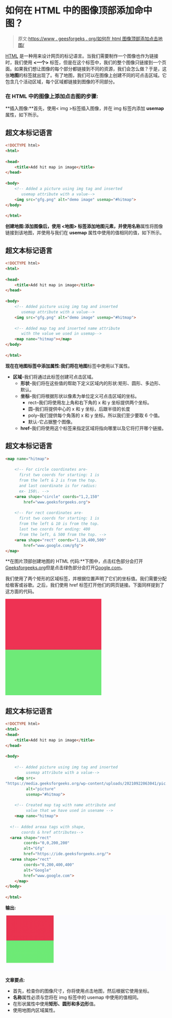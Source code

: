# 如何在 HTML 中的图像顶部添加命中图？

> 原文:[https://www . geesforgeks . org/如何在 html 图像顶部添加点击地图/](https://www.geeksforgeeks.org/how-to-add-a-hit-map-on-top-of-an-image-in-html/)

[HTML](https://www.geeksforgeeks.org/html-tutorials/) 是一种用来设计网页的标记语言。当我们需要制作一个图像也作为链接时，我们使用 **<一个>** 标签，但是在这个标签中，我们的整个图像只链接到一个页面。如果我们想让图像的每个部分都链接到不同的资源，我们会怎么做？于是，这张**地图**的标签就出现了。有了地图，我们可以在图像上创建不同的可点击区域。它包含几个活动区域，每个区域都链接到图像的不同部分。

### **在 HTML 中的图像上添加点击图的步骤:**

**插入图像:**首先，使用< img >标签插入图像，并在 img 标签内添加 **usemap** 属性，如下所示。

## 超文本标记语言

```html
<!DOCTYPE html>
<html>

<head>
    <title>Add hit map in image</title>
</head>

<body>
    <!-- Added a picture using img tag and inserted 
       usemap attribute with a value-->
    <img src="gfg.png" alt="demo image" usemap="#hitmap">
</body>

</html>
```

**创建地图:**添加图像后，使用 **<地图>** 标签添加地图元素，并使用**名称**属性将图像链接到该地图，并使用与我们在 **usemap** 属性中使用的值相同的值，如下所示。

## 超文本标记语言

```html
<!DOCTYPE html>
<html>

<head>
    <title>Add hit map in image</title>
</head>

<body>
    <!-- Added picture using img tag and inserted 
       usemap attribute with a value-->
    <img src="gfg.png" alt="demo image" usemap="#hitmap">

    <!-- Added map tag and inserted name attribute
       with the value we used in usemap-->
    <map name="hitmap"></map>
</body>

</html>
```

**现在在地图标签中添加属性:**我们将在**地图**标签中使用以下属性。

*   **区域**–我们将通过此标签创建可点击区域。
    *   **形状**–我们将在这些值的帮助下定义区域内的形状:矩形、圆形、多边形、默认。
    *   **坐标**–我们将根据形状以像素为单位定义可点击区域的坐标。
        *   rect–我们将使用左上角和右下角的 x 和 y 坐标提供两个坐标。
        *   圆–我们将提供中心的 x 和 y 坐标，后跟半径的长度
        *   poly–我们提供每个角落的 x 和 y 坐标。所以我们至少要取 6 个值。
        *   默认-它占据整个图像。
    *   **href**–我们将使用这个标签来指定区域将指向哪里以及它将打开哪个链接。

## 超文本标记语言

```html
<map name="hitmap">

    <!-- For circle coordinates are- 
      first two coords for starting: 1 is 
      from the left & 2 is from the top.
      and last coordinate is for radius: 
      ex- 150\. -->
    <area shape="circle" coords="1,2,150" 
        href="www.geeksforgeeks.org">

    <!-- For rect coordinates are- 
      first two coords for starting: 1 is 
      from the left & 10 is from the top.
      last two coords for ending: 400 
      from the left, & 500 from the top. -->
    <area shape="rect" coords="1,10,400,500"
        href="www.google.com/gfg">
</map>
```

**在图片顶部创建地图的 HTML 代码:**下图中，点击红色部分会打开[Geeksforgeeks.org](https://www.geeksforgeeks.org/)但是点击绿色部分会打开[Google.com](http://google.com/)。

我们使用了两个矩形的区域标签，并根据位置声明了它们的坐标值。我们需要分配给极客或谷歌。之后，我们使用 href 标签打开他们的网页链接。下面同样提到了这方面的代码。

![](img/71400ee7537beb5d8306b9008c80089a.png)

## 超文本标记语言

```html
<!DOCTYPE html>
<html>
<head>
    <title>Add hit map in image</title>
</head>

<body>

    <!-- Added picture using img tag and inserted 
         usemap attribute with a value-->
    <img src=
"https://media.geeksforgeeks.org/wp-content/uploads/20210922063041/pic.jpg" 
         alt="picture" 
         usemap="#hitmap">

    <!-- Created map tag with name attribute and 
         value that we have used in usename -->
    <map name="hitmap">

  <!-- Added areaa tags with shape, 
       coords & href attributes-->
  <area shape="rect" 
        coords="0,0,200,200" 
        alt="Gfg" 
        href="https://ide.geeksforgeeks.org/">
  <area shape="rect" 
        coords="0,200,400,400" 
        alt="Google"
        href="www.google.com">
    </map>
</body>

</html>
```

**输出:**

![](img/651b88dff6c2b385633b0ab6eb2d1d75.png)

**文章要点:**

*   首先，检查你的图像尺寸，你将使用点击地图，然后根据它使用坐标。
*   **名称**属性必须与您将在 img 标签中的 usemap 中使用的值相同。
*   在形状属性中使用**矩形、圆形和多边形**值。
*   使用地图内区域属性。